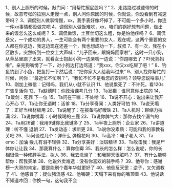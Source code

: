 1、别人上厕所的时候，敲门问：“用帮忙擦屁股吗？”
2、走路路过减速带的时候，故意夸张的拉别人走慢一点，别人问你原因的时候，你就说，你没看到有减速带吗？
3、调侃别人做事情慢，xx，我手表好像坏掉了，不可能一个多小时，你连一件xx事情都没做完吧
4、调侃别人做饭难吃，xx，咱们的锅好想有问题，做出来的饭怎么这么咸呢？
5、调侃做饭，土豆丝切这么粗，你是怕他疼吗？
6、调侃岳父，一个成功的男人，一生可能会有两个重要的女人，现在呢，这两个重要的女人都在你这边，我这边现在还差一个，我也想成功一下，叔叔
7、有一次，我在小区散步。突然听到一位女士大声喊：“儿子回来，跟妈妈回家啦”，这时一只小狗，从草丛里跑了出来，就看女士抱起小狗一边亲嘴一边说：“你跑哪去了？吓死妈妈啦”。亲完狗嘴愣了一下，对小狗边打边骂道：“我xxx，你又xx吃屎了吧！”
8、钓鱼钓到了小鱼，把鱼打一下然后说：“把你家大人给我叫过来”
9、别人找你帮忙的时候，问你：“最近忙不忙啊？”，“我忙不忙不是看您的安排吗？领导您说啥事儿”
10、刚加上微信：记得吗，我们从小就不认识
11、他说累死了：不许死，看120s广告复活你
12、Ta缺德时：你政治课考几分
13、Ta发癫：谁同意你出院的
14、Ta贩剑：死罪 下一位
15、Ta问在干嘛：不处哈
16、Ta说不开心：说出来让我开心开心
17、Ta让你无语时：活爹
18、Ta分享奇闻：人类好可怕
19、Ta说天塌了：正好当棺材板用
20、Ta说醒了：在报备吗好暧昧
21、Ta人机时：聊缩力拉满
22、Ta说你嘴毒：小时候喝的三鹿
23、Ta说你脾气大：那你去找个漏气的
24、Ta用26键：我用9键你比我键多了
25、Ta半夜上厕所：企业家
26、Ta讲道理：听不懂 退朝
27、Ta发动态：求断更
28、Ta说你没素质：可能和我的家教有关吧
29、Ta问谈过几个：弹什么 弹棉花吗
30、Ta高冷：电子老人
31、Ta emo：加油 猴儿有泪不轻弹
32、Ta分享美好：淡斑精华
33、Ta攻击我：我是尸体你让让我
34、那我算什么：算你倒霉
35、我长的怎么样：怎么说呢，你的长相很像一种修辞手法，拟人
36、我去洗澡了：和我聊天很脏吗？
37、有什么能够帮你：帮我买单
38、他说外卖难选：没有你喜欢的骑手吗？
39、他夸你：感谢榜一大哥的肯定，要是能刷个嘉年华就更好了
40、他倒反天罡：逆子，又欠调教了
41、他感冒了：疑似猪流感
42、他嘴硬：天塌下来有你的嘴顶着
43、他说话不知道咋回：你换一句，这句我不会